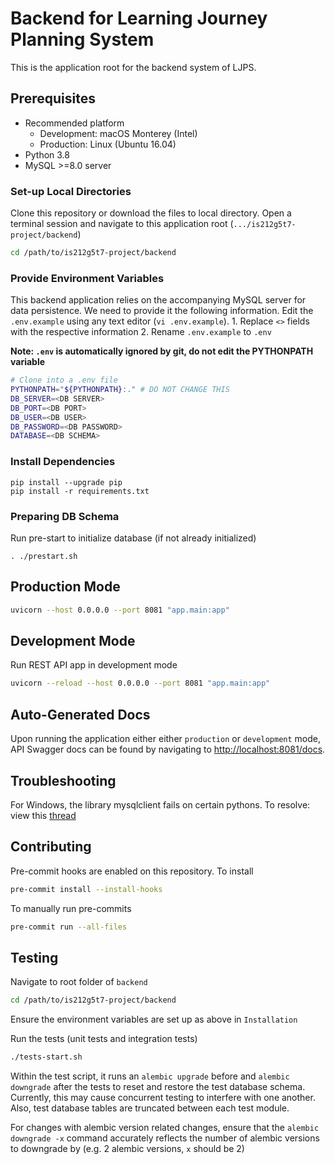 # Backend for Learning Journey Planning System

This is the application root for the backend system of LJPS.

## Prerequisites

- Recommended platform
    - Development: macOS Monterey (Intel)
    - Production: Linux (Ubuntu 16.04)
- Python 3.8
- MySQL >=8.0 server

### Set-up Local Directories

Clone this repository or download the files to local directory.
Open a terminal session and navigate to this application root (`.../is212g5t7-project/backend`)

```bash
cd /path/to/is212g5t7-project/backend
```

### Provide Environment Variables

This backend application relies on the accompanying MySQL server for data persistence. We need to provide it the following information. Edit the `.env.example` using any text editor (`vi .env.example`).
    1. Replace `<>` fields with the respective information
    2. Rename `.env.example` to `.env`

**Note: `.env` is automatically ignored by git, do not edit the PYTHONPATH variable**
```bash
# Clone into a .env file
PYTHONPATH="${PYTHONPATH}:." # DO NOT CHANGE THIS
DB_SERVER=<DB SERVER>
DB_PORT=<DB PORT>
DB_USER=<DB USER>
DB_PASSWORD=<DB PASSWORD>
DATABASE=<DB SCHEMA>
```

### Install Dependencies

```
pip install --upgrade pip
pip install -r requirements.txt
```

### Preparing DB Schema

Run pre-start to initialize database (if not already initialized)

```
. ./prestart.sh
```

## Production Mode

```bash
uvicorn --host 0.0.0.0 --port 8081 "app.main:app"
```

## Development Mode

Run REST API app in development mode

```bash
uvicorn --reload --host 0.0.0.0 --port 8081 "app.main:app"
```

## Auto-Generated Docs

Upon running the application either either `production` or `development` mode, API Swagger docs can be found by navigating to [http://localhost:8081/docs](http://localhost:8081/docs).

## Troubleshooting

For Windows, the library mysqlclient fails on certain pythons.
To resolve: view this [thread](https://stackoverflow.com/questions/61244344/pip-install-mysqlclient-with-python-3-8-not-working)

## Contributing

Pre-commit hooks are enabled on this repository. To install

```bash
pre-commit install --install-hooks
```

To manually run pre-commits

```bash
pre-commit run --all-files
```

## Testing

Navigate to root folder of `backend`

```bash
cd /path/to/is212g5t7-project/backend
```

Ensure the environment variables are set up as above in `Installation`

Run the tests (unit tests and integration tests)

```bash
./tests-start.sh
```

Within the test script, it runs an `alembic upgrade` before and `alembic downgrade` after the tests to reset and restore the test database schema. Currently, this may cause concurrent testing to interfere with one another. Also, test database tables are truncated between each test module.

For changes with alembic version related changes, ensure that the `alembic downgrade -x` command accurately reflects the number of alembic versions to downgrade by (e.g. 2 alembic versions, `x` should be 2)
